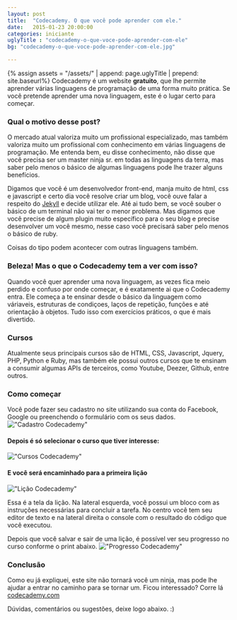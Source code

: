 ```yaml
---
layout: post
title:  "Codecademy. O que você pode aprender com ele."
date:   2015-01-23 20:00:00
categories: iniciante
uglyTitle : "codecademy-o-que-voce-pode-aprender-com-ele"
bg: "codecademy-o-que-voce-pode-aprender-com-ele.jpg"

---
```

{% assign assets = "/assets/" | append: page.uglyTitle  | prepend: site.baseurl%}
Codecademy é um website **gratuito**, que lhe permite aprender várias linguagens de programação de uma forma muito prática.
Se você pretende aprender uma nova linguagem, este é o lugar certo para começar.

### Qual o motivo desse post?
O mercado atual valoriza muito um profissional especializado, mas também valoriza muito um profissional com conhecimento em várias linguagens de programação. Me entenda bem, eu disse conhecimento, não disse que você precisa ser um master ninja sr. em todas as linguagens da terra, mas saber pelo menos o básico de algumas linguagens pode lhe trazer alguns benefícios.

Digamos que você é um desenvolvedor front-end, manja muito de html, css e javascript e certo dia você resolve criar um blog, você ouve falar a respeito do [Jekyll](http://www.jekyllrb.com) e decide utilizar ele. Até ai tudo bem, se você souber o básico de um terminal não vai ter o menor problema. Mas digamos que você precise de algum plugin muito específico para o seu blog e precise desenvolver um você mesmo, nesse caso você precisará saber pelo menos o básico de ruby.

Coisas do tipo podem acontecer com outras linguagens também.

### Beleza! Mas o que o Codecademy tem a ver com isso?

Quando você quer aprender uma nova linguagem, as vezes fica meio perdido e confuso por onde começar, e é exatamente ai que o Codecademy entra. Ele começa a te ensinar desde o básico da linguagem como váriaveis, estruturas de condiçoes, laços de repetição, funções e até orientação à objetos. Tudo isso com exercícios práticos, o que é mais divertido.


### Cursos

Atualmente seus principais cursos são de HTML, CSS, Javascript, Jquery, PHP, Python e Ruby, mas também ele possui outros cursos que te ensinam a consumir algumas APIs de terceiros, como Youtube, Deezer, Github, entre outros.

### Como começar
Você pode fazer seu cadastro no site utilizando sua conta do Facebook, Google ou preenchendo o formulário com os seus dados.
!["Cadastro Codecademy"]({{assets}}/cadastro-codecademy.jpg "Cadastro Codecademy")



#### Depois é só selecionar o curso que tiver interesse:
!["Cursos Codecademy"]({{assets}}/cursos-codecademy.jpg "Cursos Codecademy")


#### E você será encaminhado para a primeira lição
!["Lição Codecademy"]({{assets}}/licao-codecademy.jpg "Lição Codecademy")

Essa é a tela da lição. Na lateral esquerda, você possui um bloco com as instruções necessárias para concluir a tarefa. No centro você tem seu editor de texto e na lateral direita o console com o resultado do código que você executou.

Depois que você salvar e sair de uma lição, é possível ver seu progresso no curso conforme o print abaixo.
!["Progresso Codecademy"]({{assets}}/progresso-codecademy.jpg "Progresso Codecademy")

### Conclusão
Como eu já expliquei, este site não tornará você um ninja, mas pode lhe ajudar a entrar no caminho para se tornar um.
Ficou interessado? Corre lá [codecademy.com](http://www.codecademy.com/pt-BR/learn)

Dúvidas, comentários ou sugestões, deixe logo abaixo. :)
